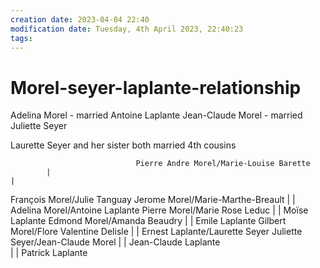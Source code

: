 ```yaml
---
creation date: 2023-04-04 22:40
modification date: Tuesday, 4th April 2023, 22:40:23
tags: 
---
```


# Morel-seyer-laplante-relationship

Adelina Morel - married Antoine Laplante
Jean-Claude Morel - married Juliette Seyer

Laurette Seyer and her sister both married 4th cousins

                                Pierre Andre Morel/Marie-Louise Barette
            |                                                               |
François Morel/Julie Tanguay                                                  Jerome Morel/Marie-Marthe-Breault
            |                                                                                                                             |
Adelina Morel/Antoine Laplante                                               Pierre Morel/Marie Rose Leduc
            |                                                                                                                             |
Moïse Laplante                                                                          Edmond Morel/Amanda Beaudry
            |                                                                                                                             |
Emile Laplante                                                                          Gilbert Morel/Flore Valentine Delisle
            |                                                                                                                             |
Ernest Laplante/Laurette Seyer                                              Juliette Seyer/Jean-Claude Morel
            |                                                                                                                             |
Jean-Claude Laplante                                                                          
            |                                                                                                                             |
Patrick Laplante                                                                          

